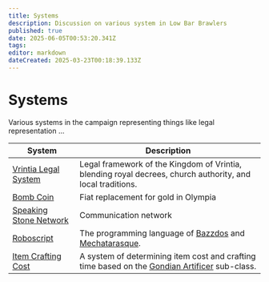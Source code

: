 ```yaml
---
title: Systems
description: Discussion on various system in Low Bar Brawlers
published: true
date: 2025-06-05T00:53:20.341Z
tags: 
editor: markdown
dateCreated: 2025-03-23T00:18:39.133Z
---
```


# Systems

Various systems in the campaign representing things like legal representation ...

| System | Description |
|---------|-------------|
| [Vrintia Legal System](/systems/Vrintia-Legal-System) | Legal framework of the Kingdom of Vrintia, blending royal decrees, church authority, and local traditions. |
| [Bomb Coin](/systems/Bomb-Coin) | Fiat replacement for gold in Olympia  |
| [Speaking Stone Network](/systems/Speaking-Stone-Network) | Communication  network |
| [Roboscript](/systems/Roboscript) | The programming language of [Bazzdos](/characters/bazzdos) and [Mechatarasque](/characters/mechatarasque). |
| [Item Crafting Cost](/systems/Gondian-Crafting) | A system of determining item cost and crafting time based on the [Gondian Artificer](/classes/gondian-artificer) sub-class.|



